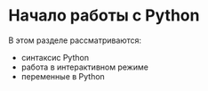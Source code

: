 # Начало работы с Python

В этом разделе рассматриваются:
* синтаксис Python
* работа в интерактивном режиме
* переменные в Python

